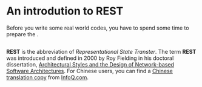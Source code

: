 # An introdution to REST

Before you write some real world codes, you have to spend some time to prepare the .

## 

**REST** is the abbreviation of *Representational State Transter*. The term **REST** was introduced and defined in 2000 by Roy Fielding in his doctoral dissertation, [Architectural Styles and
the Design of Network-based Software Architectures](http://www.ics.uci.edu/~fielding/pubs/dissertation/top.htm). For Chinese users, you can find a [Chinese translation copy](http://www.infoq.com/cn/minibooks/dissertation-rest-cn) from [InfoQ.com](http://www.infoq.com).